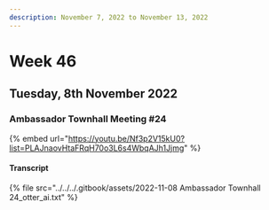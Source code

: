 ```yaml
---
description: November 7, 2022 to November 13, 2022
---
```


# Week 46

## Tuesday, 8th November 2022

### Ambassador Townhall Meeting #24

{% embed url="https://youtu.be/Nf3p2V15kU0?list=PLAJnaovHtaFRqH70o3L6s4WbqAJh1Jjmg" %}

#### Transcript

{% file src="../../../.gitbook/assets/2022-11-08 Ambassador Townhall 24_otter_ai.txt" %}
